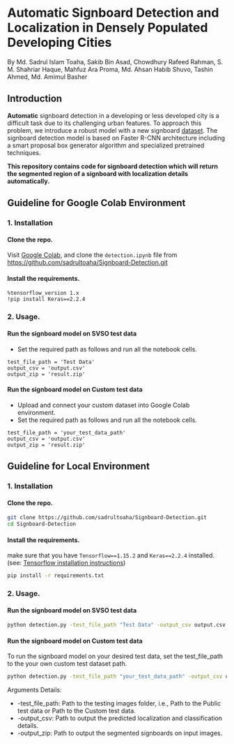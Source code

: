 # Automatic Signboard Detection and Localization in Densely Populated Developing Cities
By Md. Sadrul Islam Toaha, Sakib Bin Asad, Chowdhury Rafeed Rahman, S. M. Shahriar Haque, Mahfuz Ara Proma, Md. Ahsan Habib Shuvo, Tashin Ahmed, Md. Amimul Basher

## Introduction
<!---**Automatic** Signboard Detection is based on [paper](https://arxiv.org/pdf/2003.01936.pdf), in this paper, we have solved the first step of auto establishment annotation problem by developing an automatic signboard detection system.-->
**Automatic** signboard detection in a developing or less developed city is a difficult task due to its challenging urban features. To approach this problem, we introduce a robust model with a new signboard [dataset](https://drive.google.com/drive/folders/1LQCgF3U-hPL46WLkq1dX8WJzRBSvCGga?usp=sharing). The signboard detection model is based on Faster R-CNN architecture including a smart proposal box generator algorithm and specialized pretrained techniques.

**This repository contains code for signboard detection which will return the segmented region of a signboard with localization details automatically.**
<!---## Architecture
![image](https://user-images.githubusercontent.com/16709991/100399693-eff83b00-307d-11eb-9a33-461ba104158c.png)-->

## Guideline for Google Colab Environment

### 1. Installation

#### Clone the repo.

Visit [Google Colab](https://colab.research.google.com), and clone the `detection.ipynb` file from https://github.com/sadrultoaha/Signboard-Detection.git

#### Install the requirements.
```
%tensorflow_version 1.x
!pip install Keras==2.2.4
```
### 2. Usage.

#### Run the signboard model on SVSO test data
* Set the required path as follows and run all the notebook cells.
```
test_file_path = 'Test Data'
output_csv = 'output.csv'
output_zip = 'result.zip'
```
#### Run the signboard model on Custom test data
* Upload and connect your custom dataset into Google Colab environment.
* Set the required path as follows and run all the notebook cells.
```
test_file_path = 'your_test_data_path'
output_csv = 'output.csv'
output_zip = 'result.zip'
```

## Guideline for Local Environment

### 1. Installation

#### Clone the repo.
```bash
git clone https://github.com/sadrultoaha/Signboard-Detection.git
cd Signboard-Detection
```
#### Install the requirements.
make sure that you have `Tensorflow==1.15.2` and `Keras==2.2.4` installed. (see: [Tensorflow installation instructions](https://www.tensorflow.org/install))
```bash
pip install -r requirements.txt
```
### 2. Usage.

#### Run the signboard model on SVSO test data
```bash
python detection.py -test_file_path "Test Data" -output_csv output.csv -output_zip result.zip
```
#### Run the signboard model on Custom test data
To run the signboard model on your desired test data, set the test_file_path to the your own custom test dataset path.
```bash
python detection.py -test_file_path "your_test_data_path" -output_csv output.csv -output_zip result.zip
```

Arguments Details:
* -test_file_path: Path to the testing images folder, i.e., Path to the Public test data or Path to the Custom test data.
* -output_csv: Path to output the predicted localization and classification details.
* -output_zip: Path to output the segmented signboards on input images.
<!---
## Test Output
![image](https://user-images.githubusercontent.com/16709991/100400796-e1ac1e00-3081-11eb-9f15-7ab4d400514d.png)
![image](https://user-images.githubusercontent.com/16709991/100403087-13c07e80-3088-11eb-821f-ad88419293d8.png) -->



